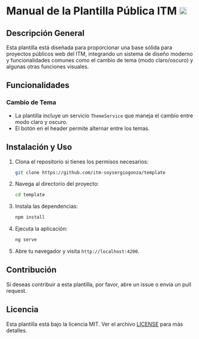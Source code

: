 # Manual de la Plantilla Pública ITM [<img src="https://i.imgur.com/Rt1kaCn.png" alt="ITM" height="20px" />](https://www.itm.edu.co/)

## Descripción General
Esta plantilla está diseñada para proporcionar una base sólida para proyectos públicos web del ITM, integrando un sistema de diseño moderno y funcionalidades comunes como el cambio de tema (modo claro/oscuro) y algunas otras funciones visuales.

## Funcionalidades
### Cambio de Tema
- La plantilla incluye un servicio `ThemeService` que maneja el cambio entre modo claro y oscuro.
- El botón en el header permite alternar entre los temas.

## Instalación y Uso
1. Clona el repositorio si tienes los permisos necesarios:
   ```bash
   git clone https://github.com/itm-soysergiogonza/template
   ```
2. Navega al directorio del proyecto:
   ```bash
   cd template
   ```
3. Instala las dependencias:
   ```bash
   npm install
   ```
4. Ejecuta la aplicación:
   ```bash
   ng serve
   ```
5. Abre tu navegador y visita `http://localhost:4200`.

## Contribución
Si deseas contribuir a esta plantilla, por favor, abre un issue o envía un pull request.

## Licencia
Esta plantilla está bajo la licencia MIT. Ver el archivo [LICENSE](https://github.com/itm-soysergiogonza/template/blob/main/LICENSE.txt) para más detalles.
